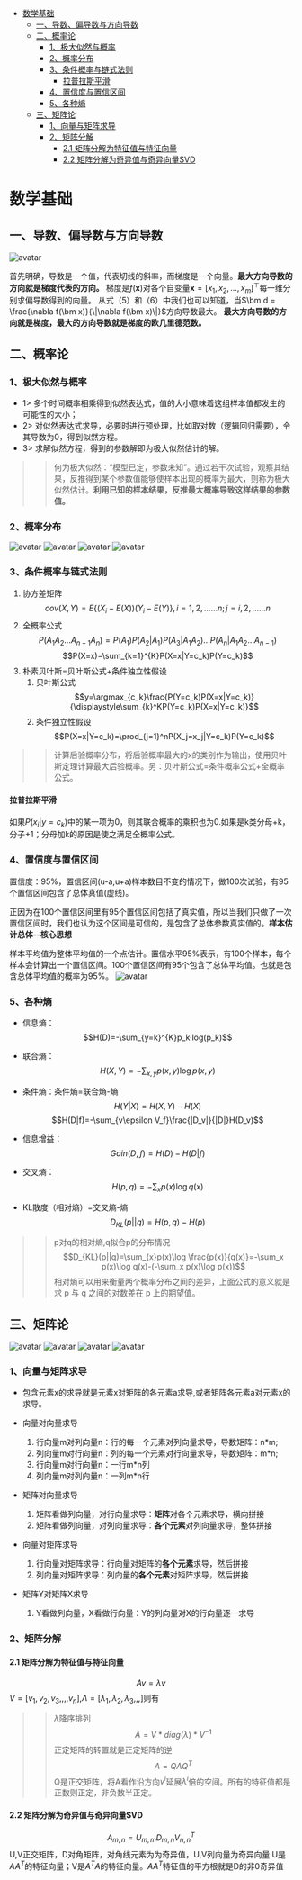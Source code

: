<!-- TOC -->

- [数学基础](#数学基础)
  - [一、导数、偏导数与方向导数](#一导数偏导数与方向导数)
  - [二、概率论](#二概率论)
    - [1、极大似然与概率](#1极大似然与概率)
    - [2、概率分布](#2概率分布)
    - [3、条件概率与链式法则](#3条件概率与链式法则)
      - [拉普拉斯平滑](#拉普拉斯平滑)
    - [4、置信度与置信区间](#4置信度与置信区间)
    - [5、各种熵](#5各种熵)
  - [三、矩阵论](#三矩阵论)
    - [1、向量与矩阵求导](#1向量与矩阵求导)
    - [2、矩阵分解](#2矩阵分解)
      - [2.1 矩阵分解为特征值与特征向量](#21-矩阵分解为特征值与特征向量)
      - [2.2 矩阵分解为奇异值与奇异向量SVD](#22-矩阵分解为奇异值与奇异向量svd)

<!-- /TOC -->


<a id="markdown-数学基础" name="数学基础"></a>
# 数学基础

<a id="markdown-一导数偏导数与方向导数" name="一导数偏导数与方向导数"></a>
## 一、导数、偏导数与方向导数

![avatar](img/37.png)

首先明确，导数是一个值，代表切线的斜率，而梯度是一个向量。**最大方向导数的方向就是梯度代表的方向。**
梯度是$f(\bm x)$对各个自变量$\bm x = [x_1, x_2, ..., x_m]^\top$每一维分别求偏导数得到的向量。
从式（5）和（6）中我们也可以知道，当$\bm d = \frac{\nabla f(\bm x)}{\|\nabla f(\bm x)\|}$方向导数最大。 **最大方向导数的方向就是梯度，最大的方向导数就是梯度的欧几里德范数。**


<a id="markdown-二概率论" name="二概率论"></a>
## 二、概率论
<a id="markdown-1极大似然与概率" name="1极大似然与概率"></a>
### 1、极大似然与概率
- 1> 多个时间概率相乘得到似然表达式，值的大小意味着这组样本值都发生的可能性的大小；
- 2> 对似然表达式求导，必要时进行预处理，比如取对数（逻辑回归需要），令其导数为0，得到似然方程。
- 3> 求解似然方程，得到的参数解即为极大似然估计的解。
>>何为极大似然：“模型已定，参数未知”。通过若干次试验，观察其结果，反推得到某个参数值能够使样本出现的概率为最大，则称为极大似然估计。**利用已知的样本结果，反推最大概率导致这样结果的参数值。**

<a id="markdown-2概率分布" name="2概率分布"></a>
### 2、概率分布
![avatar](img/bern.png)
![avatar](img/er.png)
![avatar](img/gauss.png)
![avatar](img/junyun.png)


<a id="markdown-3条件概率与链式法则" name="3条件概率与链式法则"></a>
### 3、条件概率与链式法则
1. 协方差矩阵
$$cov(X,Y)= E\{(X_i-E(X))(Y_i-E(Y)\},i=1,2,……n;j=i,2,……n$$
2. 全概率公式
$$P(A_1A_2...A_{n-1}A_n)=P(A_1)P(A_2|A_1)P(A_3|A_1A_2)...P(A_n|A_1A_2...A_{n-1})$$
$$P(X=x)=\sum_{k=1}^{K}P(X=x|Y=c_k)P(Y=c_k)$$
3. 朴素贝叶斯=贝叶斯公式+条件独立性假设
   1. 贝叶斯公式
   $$y=\argmax_{c_k}\frac{P(Y=c_k)P(X=x|Y=c_k)}{\displaystyle\sum_{k}^KP(Y=c_k)P(X=x|Y=c_k)}$$
   1. 条件独立性假设
   $$P(X=x|Y=c_k)=\prod_{j=1}^nP(X_j=x_j|Y=c_k)P(Y=c_k)$$

>>计算后验概率分布，将后验概率最大的x的类别作为输出，使用贝叶斯定理计算最大后验概率。另：贝叶斯公式=条件概率公式+全概率公式。

<a id="markdown-拉普拉斯平滑" name="拉普拉斯平滑"></a>
#### 拉普拉斯平滑
 如果$P(x_i|y=c_k)$中的某一项为0，则其联合概率的乘积也为0.如果是k类分母+k，分子+1；分母加k的原因是使之满足全概率公式。

<a id="markdown-4置信度与置信区间" name="4置信度与置信区间"></a>
### 4、置信度与置信区间

置信度：95%，置信区间(u-a,u+a)样本数目不变的情况下，做100次试验，有95个置信区间包含了总体真值(虚线)。

正因为在100个置信区间里有95个置信区间包括了真实值，所以当我们只做了一次置信区间时，我们也认为这个区间是可信的，是包含了总体参数真实值的。**样本估计总体--核心思想**

样本平均值为整体平均值的一个点估计。置信水平95%表示，有100个样本，每个样本会计算出一个置信区间。100个置信区间有95个包含了总体平均值。也就是包含总体平均值的概率为95%。
![avatar](img/zhixindu.gif)


<a id="markdown-5各种熵" name="5各种熵"></a>
### 5、各种熵
- 信息熵：
  $$H(D)=-\sum_{y=k}^{K}p_k·log(p_k)$$

- 联合熵：
  $$H(X,Y)=-\sum_{x,y}p(x,y)\log p(x,y)$$

- 条件熵：条件熵=联合熵-熵
  $$H(Y|X)=H(X,Y)-H(X)$$
  $$H(D|f)=-\sum_{v\epsilon V_f}\frac{|D_v|}{|D|}H(D_v)$$
- 信息增益：
  $$Gain(D,f)=H(D)-H(D|f)$$
- 交叉熵：
$$H(p,q)=-\sum_x p(x)\log q(x)$$
- KL散度（相对熵）=交叉熵-熵
$$D_{KL}(p||q)=H(p,q)-H(p)$$
>>p对q的相对熵,q拟合p的分布情况
$$D_{KL}(p||q)=\sum_{x}p(x)\log \frac{p(x)}{q(x)}=-\sum_x p(x)\log q(x)-(-\sum_x p(x)\log p(x))$$
相对熵可以用来衡量两个概率分布之间的差异，上面公式的意义就是求 p 与 q 之间的对数差在 p 上的期望值。

<a id="markdown-三矩阵论" name="三矩阵论"></a>
## 三、矩阵论
![avatar](img/Matrix.png)
![avatar](img/Matrix2.png)
![avatar](img/Matrix3.png)
![avatar](img/Matrix4.png)
<a id="markdown-1向量与矩阵求导" name="1向量与矩阵求导"></a>
### 1、向量与矩阵求导
- 包含元素x的求导就是元素x对矩阵的各元素a求导,或者矩阵各元素a对元素x的求导。
- 向量对向量求导
  1. 行向量m对列向量n：行的每一个元素对列向量求导，导数矩阵：n*m;
  2. 列向量m对行向量n：列的每一个元素对行向量求导，导数矩阵：m*n;
  3. 行向量m对行向量n：一行m*n列
  4. 列向量m对列向量n：一列m*n行

- 矩阵对向量求导
  1. 矩阵看做列向量，对行向量求导：**矩阵**对各个元素求导，横向拼接
  2. 矩阵看做列向量，对列向量求导：**各个元素**对列向量求导，整体拼接

- 向量对矩阵求导
  1. 行向量对矩阵求导：行向量对矩阵的**各个元素**求导，然后拼接
  2. 列向量对矩阵求导：列向量的**各个元素**对矩阵求导，然后拼接

- 矩阵Y对矩阵X求导
  1. Y看做列向量，X看做行向量：Y的列向量对X的行向量逐一求导

<a id="markdown-2矩阵分解" name="2矩阵分解"></a>
### 2、矩阵分解
<a id="markdown-21-矩阵分解为特征值与特征向量" name="21-矩阵分解为特征值与特征向量"></a>
#### 2.1 矩阵分解为特征值与特征向量
$$Av=\lambda v$$
$V=[v_1,v_2,v_3,,,,v_n]$,$\Lambda=[\lambda_1,\lambda_2,\lambda_3,,,]$则有
>>$\lambda$降序排列
$$A=V * diag(\lambda)*V^{-1}$$
>>正定矩阵的转置就是正定矩阵的逆
$$A=Q \Lambda Q^{T}$$
Q是正交矩阵，将A看作沿方向$v^i$延展$\lambda ^i$倍的空间。所有的特征值都是正数则正定，非负数半正定。

<a id="markdown-22-矩阵分解为奇异值与奇异向量svd" name="22-矩阵分解为奇异值与奇异向量svd"></a>
#### 2.2 矩阵分解为奇异值与奇异向量SVD
$$A_{m,n}=U_{m,m}D_{m,n}V^T_{n,n}$$
U,V正交矩阵，D对角矩阵，对角线元素为为奇异值，U,V列向量为奇异向量
U是$AA^T$的特征向量；V是$A^TA$的特征向量。$AA^T$特征值的平方根就是D的非0奇异值

